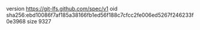 version https://git-lfs.github.com/spec/v1
oid sha256:ebd10086f7af185a38166fb1ed56f188c7cfcc2fe006ed5267f246233f0e3968
size 9327

